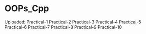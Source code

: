 # OOPs_Cpp
Uploaded:
Practical-1
Practical-2
Practical-3
Practical-4
Practical-5
Practical-6
Practical-7
Practical-8
Practical-9
Practical-10
